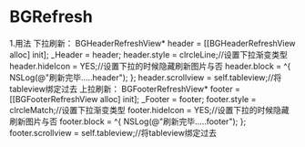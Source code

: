 # BGRefresh
1.用法
下拉刷新：
BGHeaderRefreshView* header = [[BGHeaderRefreshView alloc] init];
        _Header = header;
        header.style = clrcleLine;//设置下拉渐变类型
        header.hideIcon = YES;//设置下拉的时候隐藏刷新图片与否
        header.block = ^{
            NSLog(@"刷新完毕.....header");
        };
        header.scrollview = self.tableview;//将tableview绑定过去
上拉刷新：
BGFooterRefreshView* footer = [[BGFooterRefreshView alloc] init];
        _Footer = footer;
        footer.style = clrcleMatch;//设置下拉渐变类型
        footer.hideIcon = YES;//设置下拉的时候隐藏刷新图片与否
        footer.block = ^{
            NSLog(@"刷新完毕.....footer");
        };
        footer.scrollview = self.tableview;//将tableview绑定过去
